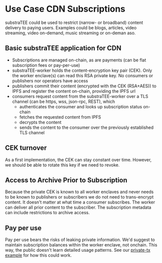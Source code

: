 # Use Case CDN Subscriptions

substraTEE could be used to restrict (narrow- or broadband) content delivery to paying users. Examples could be blogs, articles, video streaming, video on-demand, music streaming or on-deman aso.

## Basic substraTEE application for CDN

* Subscriptions are managed on-chain, as are payments (can be flat subscription fees or pay-per-use)
* substraTEE-worker holds the content-encryption key pair (CEK). Only the worker enclave(s) can read this RSA private key.
No consumers or publishers nor operators have access
* publishers commit their content (encrypted with the CEK (RSA+AES)) to IPFS and register the content on-chain, providing the IPFS url
* consumers request content from the substraTEE-worker over a TLS channel (can be https, wss, json-rpc, REST), which
  * authenticates the consumer and looks up subscription status on-chain
  * fetches the requested content from IPFS
  * decrypts the content
  * sends the content to the consumer over the previously established TLS channel

## CEK turnover

As a first implementation, the CEK can stay constant over time. However, we should be able to rotate this key if we need to revoke.

## Access to Archive Prior to Subscription

Because the private CEK is known to all worker enclaves and never needs to be known to publishers or subscribers we do not need to trans-encrypt content.
It doesn't matter at what time a consumer subscribes. The worker can deliver all prior content to the subscriber.
The subscription metadata can include restrictions to archive access.

## Pay per use

Pay per use bears the risks of leaking private information. We'd suggest to maintain subscription balances within the worker enclave, not onchain. This way, the public doesn't learn detailed usage patterns. See our [private-tx example](./M5_DEMO.md) for how this could work.

